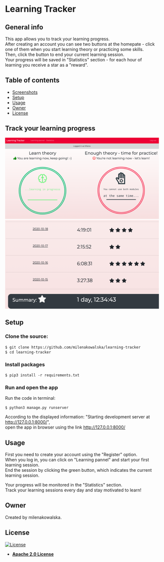 # Learning Tracker

## General info

This app allows you to track your learning progress. \
After creating an account you can see two buttons at the homepate - click one of them when you start learning theory or practicing some skills. \
Then, click the button to end your current learning session. \
Your progress will be saved in "Statistics" section - for each hour of learning you receive a star as a "reward".


## Table of contents
* [Screenshots](#screenshots)
* [Setup](#setup)
* [Usage](#usage)
* [Owner](#owner)
* [License](#license)

## Track your learning progress
![Screenshot1](./img/Screenshot1.png)
![Screenshot2](./img/Screenshot2.png)

## Setup
### Clone the source:

```shell
$ git clone https://github.com/milenakowalska/learning-tracker
$ cd learning-tracker
```
### Install packages

```shell
$ pip3 install -r requirements.txt
```
### Run and open the app

Run the code in terminal:

```shell
$ python3 manage.py runserver
```

According to the displayed information: "Starting development server at http://127.0.0.1:8000/",  \
open the app in browser using the link http://127.0.0.1:8000/

## Usage

First you need to create your account using the "Register" option. \
When you log in, you can click on "Learning pannel" and start your first learning session. \
End the session by clicking the green button, which indicates the current learning session. 

Your progress will be monitored in the "Statistics" section. \
Track your learning sessions every day and stay motivated to learn!

## Owner
Created by milenakowalska.

## License
[![License](https://img.shields.io/badge/License-Apache%202.0-blue.svg)](https://opensource.org/licenses/Apache-2.0)

- **[ Apache 2.0 License ](https://choosealicense.com/licenses/apache-2.0/)**
